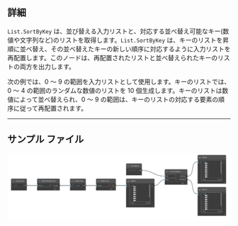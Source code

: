 ## 詳細
`List.SortByKey` は、並び替える入力リストと、対応する並べ替え可能なキー(数値や文字列など)のリストを取得します。`List.SortByKey` は、キーのリストを昇順に並べ替え、その並べ替えたキーの新しい順序に対応するように入力リストを再配置します。このノードは、再配置されたリストと並べ替えられたキーのリストの両方を出力します。

次の例では、0 ～ 9 の範囲を入力リストとして使用します。キーのリストでは、0 ～ 4 の範囲のランダムな数値のリストを 10 個生成します。キーのリストは数値によって並べ替えられ、0 ～ 9 の範囲は、キーのリストの対応する要素の順序に従って再配置されます。
___
## サンプル ファイル

![List.SortByKey](./DSCore.List.SortByKey_img.jpg)
